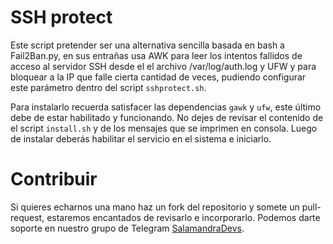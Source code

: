 # SSH protect

Este script pretender ser una alternativa sencilla basada en bash a Fail2Ban.py, en sus entrañas usa AWK para leer los intentos fallidos de acceso al servidor SSH desde el el archivo /var/log/auth.log y UFW y para bloquear a la IP que falle cierta cantidad de veces, pudiendo configurar este parámetro dentro del script `sshprotect.sh`.

Para instalarlo recuerda satisfacer las dependencias `gawk` y `ufw`, este último debe de estar habilitado y funcionando. No dejes de revisar el contenido de el script `install.sh` y de los mensajes que se imprimen en consola. Luego de instalar deberás habilitar el servicio en el sistema e iniciarlo.

# Contribuir
Si quieres echarnos una mano haz un fork del repositorio y somete un pull-request, estaremos encantados de revisarlo e incorporarlo. Podemos darte soporte en nuestro grupo de Telegram [SalamandraDevs](https://t.me/salamandradevs).
